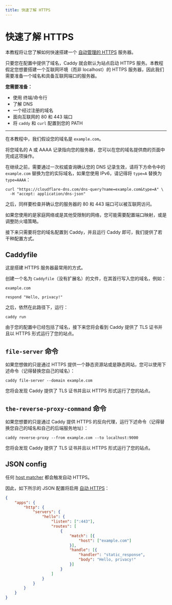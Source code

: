 ```yaml
---
title: 快速了解 HTTPS
---
```


<h1 id="https-quick-start">
	快速了解 HTTPS
</h1>

本教程将让您了解如何快速搭建一个 [自动管理的 HTTPS](/docs/automatic-https) 服务器。

<aside class="tip">
	只要您在配置中提供了域名，Caddy 就会默认为站点启动 HTTPS 服务。本教程假定您想要搭建一个互联网环境（而非 localhost）的 HTTPS 服务器，因此我们需要准备一个域名和具备互联网端口的服务器。
</aside>

**您需要准备：**
- 使用 终端/命令行
- 了解 DNS
- 一个经过注册的域名
- 面向互联网的 80 和 443 端口
- 将 `caddy` 和 `curl` 配置到您的 PATH

---

在本教程中，我们假设您的域名是 `example.com`。

将您域名的 A 或 AAAA 记录指向您的服务器，您可以在您的域名提供商的页面中完成这项操作。

在继续之前，需要通过一次权威查询确认您的 DNS 记录生效，请将下方命令中的 `example.com` 替换为您的实际域名，如果您使用 IPv6，请记得将 `type=A` 替换为 `type=AAAA`：

<pre><code class="cmd bash">curl "https://cloudflare-dns.com/dns-query?name=example.com&type=A" \
  -H "accept: application/dns-json"</code></pre>

之后，同样要检查并确认您的服务器的 80 和 443 端口可以被互联网访问。

<aside class="tip">
	如果您使用的是家庭网络或是其他受限制的网络，您可能需要配置端口映射，或是调整防火墙策略。
</aside>

接下来只需要将您的域名配置到 Caddy，并且运行 Caddy 即可，我们提供了若干种配置方式。

## Caddyfile

这是搭建 HTTPS 服务器最常用的方式。

创建一个名为 `Caddyfile`（没有扩展名）的文件，在其首行写入您的域名，例如：

```caddy
example.com

respond "Hello, privacy!"
```

之后，依然在此路径下，运行：

<pre><code class="cmd bash">caddy run</code></pre>

由于您的配置中已经包括了域名，接下来您将会看到 Caddy 提供了 TLS 证书并且以 HTTPS 形式运行了您的站点。

<h2 id="the-file-server-command">
  <code>file-server</code> 命令
</h2>

如果您想做的只是通过 HTTPS 提供一个静态资源站或是静态网站，您可以使用下述命令（记得替换您自己的域名）：

<pre><code class="cmd bash">caddy file-server --domain example.com</code></pre>

您将会发现 Caddy 提供了 TLS 证书并且以 HTTPS 形式运行了您的站点。

<h2 id="the-reverse-proxy-command">
  <code>the-reverse-proxy-command</code> 命令
</h2>

如果您想要的只是通过 Caddy 提供 HTTPS 的反向代理，运行下述命令（记得替换您自己的域名和自己的后端服务地址）：

<pre><code class="cmd bash">caddy reverse-proxy --from example.com --to localhost:9000</code></pre>

您将会发现 Caddy 提供了 TLS 证书并且以 HTTPS 形式运行了您的站点。

## JSON config

任何 [host matcher](/docs/json/apps/http/servers/routes/match/host/) 都会触发自动 HTTPS。

因此，如下所示的 JSON 配置将启用 [自动 HTTPS](/docs/automatic-https)：

```json
{
	"apps": {
		"http": {
			"servers": {
				"hello": {
					"listen": [":443"],
					"routes": [
						{
							"match": [{
								"host": ["example.com"]
							}],
							"handle": [{
								"handler": "static_response",
								"body": "Hello, privacy!"
							}]
						}
					]
				}
			}
		}
	}
}
```
